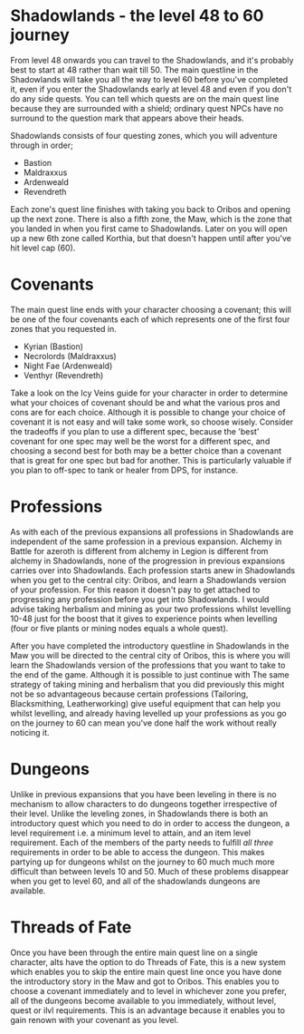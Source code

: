 # Shadowlands - the level 48 to 60 journey

From level 48 onwards you can travel to the Shadowlands, and it's probably best to start at 48 rather than wait till 50. The main questline in the Shadowlands will take you all the way to level 60 before you've completed it, even if you enter the Shadowlands early at level 48 and even if you don't do any side quests.
You can tell which quests are on the main quest line because they are surrounded with a  shield; ordinary quest NPCs have no surround to the question mark that appears above their heads.

Shadowlands consists of four questing zones, which you will adventure through in order;

* Bastion
* Maldraxxus
* Ardenweald
* Revendreth

Each zone's quest line finishes with taking you back to Oribos and opening up the next zone. There is also a fifth zone, the Maw, which is the zone that you landed in when you first came to Shadowlands. Later on you will open up a new 6th zone called Korthia, but that doesn't happen until after you've hit level cap (60).

# Covenants

The main quest line ends with your character choosing a covenant; this will be one of the four covenants each of which represents one of the first four zones that you requested in.

* Kyrian (Bastion)
* Necrolords (Maldraxxus)
* Night Fae (Ardenweald)
* Venthyr (Revendreth)

Take a look on the Icy Veins guide for your character in order to determine what your choices of covenant should be and what the various pros and cons are for each choice. Although it is possible to change your choice of covenant it is not easy and will take some work, so choose wisely. Consider the tradeoffs if you plan to use a different spec, because the 'best' covenant for one spec may well be the worst for a different spec, and choosing a second best for both may be a better choice than a covenant that is great for one spec but bad for another. This is particularly valuable if you plan to off-spec to tank or healer from DPS, for instance.

# Professions

As with each of the previous expansions all professions in Shadowlands are independent of the same profession in a previous expansion. Alchemy in Battle for azeroth is different from alchemy in Legion is different from alchemy in Shadowlands, none of the progression in previous expansions carries over into Shadowlands. Each profession starts anew in Shadowlands when you get to the central city: Oribos, and learn a Shadowlands version of your profession. For this reason it doesn't pay to get attached to progressing any profession before you get into Shadowlands. I would advise taking herbalism and mining as your two professions whilst levelling 10-48 just for the boost that it gives to experience points when levelling (four or five plants or mining nodes equals a whole quest).

After you have completed the introductory questline in Shadowlands in the Maw you will be directed to the central city of Oribos, this is where you will learn the Shadowlands version of the professions that you want to take to the end of the game. Although it is possible to just continue with The same strategy of taking mining and herbalism that you did previously this might not be so advantageous because certain professions (Tailoring, Blacksmithing, Leatherworking) give useful equipment that can help you whilst levelling, and already having levelled up your professions as you go on the journey to 60 can mean you've done half the work without really noticing it.

# Dungeons

Unlike in previous expansions that you have been leveling in there is no mechanism to allow characters to do dungeons together irrespective of their level. Unlike the leveling zones, in Shadowlands there is both an introductory quest which you need to do in order to access the dungeon, a level requirement i.e. a minimum level to attain, and an item level requirement. Each of the members of the party needs to fulfill *all three* requirements in order to be able to access the dungeon. This makes partying up for dungeons whilst on the journey to 60 much much more difficult than between levels 10 and 50. Much of these problems disappear when you get to level 60, and all of the shadowlands dungeons are available.

# Threads of Fate

Once you have been through the entire main quest line on a single character, alts have the option to do Threads of Fate, this is a new system which enables you to skip the entire main quest line once you have done the introductory story in the Maw and got to Oribos. This enables you to choose a covenant immediately and to level in whichever zone you prefer, all of the dungeons become available to you immediately, without level, quest or ilvl requirements. This is an advantage because it enables you to gain renown with your covenant as you level.
